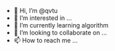 - 👋 Hi, I’m @qvtu
- 👀 I’m interested in ...
- 🌱 I’m currently learning algorithm
- 💞️ I’m looking to collaborate on ...
- 📫 How to reach me ...

<!---
qvtu/qvtu is a ✨ special ✨ repository because its `README.md` (this file) appears on your GitHub profile.
You can click the Preview link to take a look at your changes.
--->
